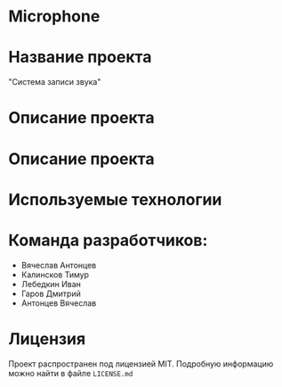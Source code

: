 # Microphone
# Название проекта
"Система записи звука"

# Описание проекта


# Описание проекта


# Используемые технологии


# Команда разработчиков:
- Вячеслав Антонцев
- Калинсков Тимур
- Лебедкин Иван
- Гаров Дмитрий
- Антонцев Вячеслав

# Лицензия
Проект распространен под лицензией MIT. Подробную информацию можно найти в файле `LICENSE.md`
